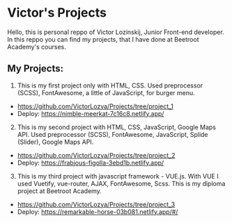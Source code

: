 # Victor's Projects
Hello, this is personal reppo of Victor Lozinskij, Junior Front-end developer.
In this reppo you can find my projects, that I have done at Beetroot Academy's courses.


## My Projects: 

1. This is my first project only with HTML, CSS. Used preprocessor (SCSS), FontAwesome, a little of JavaScript, for burger menu. 
* https://github.com/VictorLozya/Projects/tree/project_1
* Deploy:
https://nimble-meerkat-7c16c8.netlify.app/
2. This is my second project with HTML, CSS, JavaScript, Google Maps API. Used preprocessor (SCSS), FontAwesome, JavaScript, Splide (Slider), Google Maps API. 
* https://github.com/VictorLozya/Projects/tree/project_2
* Deploy:
https://frabjous-figolla-3ebd1b.netlify.app/
3. This is my third project with javascript framework - VUE.js. With VUE I used Vuetify, vue-router, AJAX, FontAwesome, Scss. This is my diploma project at Beetroot Academy. 
* https://github.com/VictorLozya/Projects/tree/project_3
* Deploy:
https://remarkable-horse-03b081.netlify.app/#/
